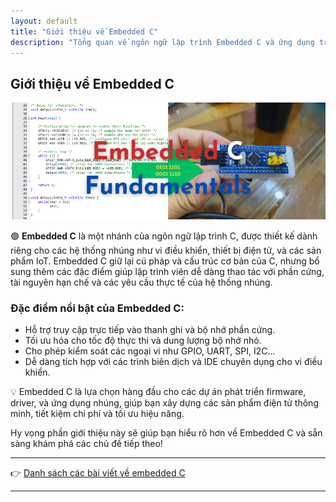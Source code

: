 ```yaml
---
layout: default
title: "Giới thiệu về Embedded C"
description: "Tổng quan về ngôn ngữ lập trình Embedded C và ứng dụng trong hệ thống nhúng"
---
```


## Giới thiệu về Embedded C

<p align="center">
  <img src="/embedded/assets/Embedded.png" alt="Lập trình nhúng" style="width: 100vw" />
</p>

🟢 **Embedded C** là một nhánh của ngôn ngữ lập trình C, được thiết kế dành riêng cho các hệ thống nhúng như vi điều khiển, thiết bị điện tử, và các sản phẩm IoT. Embedded C giữ lại cú pháp và cấu trúc cơ bản của C, nhưng bổ sung thêm các đặc điểm giúp lập trình viên dễ dàng thao tác với phần cứng, tài nguyên hạn chế và các yêu cầu thực tế của hệ thống nhúng.

### Đặc điểm nổi bật của Embedded C:
- Hỗ trợ truy cập trực tiếp vào thanh ghi và bộ nhớ phần cứng.
- Tối ưu hóa cho tốc độ thực thi và dung lượng bộ nhớ nhỏ.
- Cho phép kiểm soát các ngoại vi như GPIO, UART, SPI, I2C...
- Dễ dàng tích hợp với các trình biên dịch và IDE chuyên dụng cho vi điều khiển.

💡 Embedded C là lựa chọn hàng đầu cho các dự án phát triển firmware, driver, và ứng dụng nhúng, giúp bạn xây dựng các sản phẩm điện tử thông minh, tiết kiệm chi phí và tối ưu hiệu năng.


Hy vọng phần giới thiệu này sẽ giúp bạn hiểu rõ hơn về Embedded C và sẵn sàng khám phá các chủ đề tiếp theo!

---

👉 [Danh sách các bài viết về embedded C](/embedded/posts/)

---

